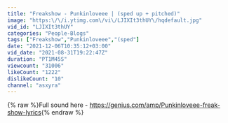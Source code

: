 ```yaml
---
title: "Freakshow - Punkinloveee | (sped up + pitched)"
image: "https:\/\/i.ytimg.com\/vi\/LJIXIt3thUY\/hqdefault.jpg"
vid_id: "LJIXIt3thUY"
categories: "People-Blogs"
tags: ["Freakshow","Punkinloveee","(sped"]
date: "2021-12-06T10:35:12+03:00"
vid_date: "2021-08-31T19:22:47Z"
duration: "PT1M45S"
viewcount: "31006"
likeCount: "1222"
dislikeCount: "10"
channel: "asxyra"
---
```

{% raw %}Full sound here - <a rel="nofollow" target="blank" href="https://genius.com/amp/Punkinloveee-freak-show-lyrics">https://genius.com/amp/Punkinloveee-freak-show-lyrics</a>{% endraw %}

